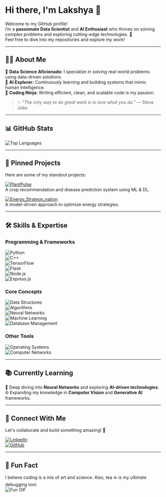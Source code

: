 # Hi there, I'm **Lakshya** 👋  
Welcome to my GitHub profile!  
I’m a **passionate Data Scientist** and **AI Enthusiast** who thrives on solving complex problems and exploring cutting-edge technologies. 🚀  
Feel free to dive into my repositories and explore my work!  

---

## 🧑‍💻 **About Me**  
🔹 **Data Science Aficionado:** I specialize in solving real-world problems using data-driven solutions.  
🔹 **AI Explorer:** Continuously learning and building systems that mimic human intelligence.  
🔹 **Coding Ninja:** Writing efficient, clean, and scalable code is my passion.  

> ✨ *"The only way to do great work is to love what you do."* — Steve Jobs  

---

## 📊 **GitHub Stats**  
![Top Languages](https://github-readme-stats.vercel.app/api/top-langs/?username=Vishu011&layout=compact&theme=radical)  

---

## 📌 **Pinned Projects**  
Here are some of my standout projects:  

[![PlantPulse](https://github-readme-stats.vercel.app/api/pin/?username=Vishu011&repo=PlantPulse&theme=radical)](https://github.com/Vishu011/PlantPulse)  
A crop recommendation and disease prediction system using ML & DL.

[![Energy_Strategy_nation](https://github-readme-stats.vercel.app/api/pin/?username=Vishu011&repo=Energy_Strategy_nation&theme=radical)](https://github.com/Vishu011/Energy_Strategy_nation)  
A model-driven approach to optimize energy strategies.

---

## 🛠 **Skills & Expertise**  
### **Programming & Frameworks**  
![Python](https://img.shields.io/badge/-Python-3776AB?style=flat&logo=python&logoColor=white)  
![C++](https://img.shields.io/badge/-C++-00599C?style=flat&logo=c%2b%2b&logoColor=white)  
![TensorFlow](https://img.shields.io/badge/-TensorFlow-FF6F00?style=flat&logo=tensorflow&logoColor=white)  
![Flask](https://img.shields.io/badge/-Flask-000000?style=flat&logo=flask)  
![Node.js](https://img.shields.io/badge/-Node.js-339933?style=flat&logo=node.js)  
![Express.js](https://img.shields.io/badge/-Express.js-000000?style=flat&logo=express&logoColor=white)

### **Core Concepts**  
![Data Structures](https://img.shields.io/badge/-Data%20Structures-4CAF50?style=flat&logo=data%20structures)  
![Algorithms](https://img.shields.io/badge/-Algorithms-FF6F00?style=flat&logo=algorithms)  
![Neural Networks](https://img.shields.io/badge/-Neural%20Networks-8A2BE2?style=flat&logo=deep-learning)  
![Machine Learning](https://img.shields.io/badge/-Machine%20Learning-00BFFF?style=flat&logo=machine-learning)  
![Database Management](https://img.shields.io/badge/-DBMS-FFD700?style=flat&logo=mysql&logoColor=black)  

### **Other Tools**  
![Operating Systems](https://img.shields.io/badge/-OS-007ACC?style=flat&logo=windows&logoColor=white)  
![Computer Networks](https://img.shields.io/badge/-CN-00BFFF?style=flat&logo=network-wired)

---

## 📚 **Currently Learning**  
🚀 Deep diving into **Neural Networks** and exploring **AI-driven technologies**.  
🌐 Expanding my knowledge in **Computer Vision** and **Generative AI** frameworks.  

---

## 🤝 **Connect With Me**  
Let's collaborate and build something amazing! 🌟  

[![LinkedIn](https://img.shields.io/badge/-LinkedIn-0A66C2?style=flat&logo=linkedin&logoColor=white)](https://www.linkedin.com/in/lakshya-dadhich-63208123b)  
[![GitHub](https://img.shields.io/badge/-GitHub-171515?style=flat&logo=github&logoColor=white)](https://github.com/Vishu011)  

---

## 🎉 **Fun Fact**  
I believe coding is a mix of art and science. Also, tea ☕ is my ultimate debugging tool.  
![Fun GIF](https://media.giphy.com/media/JIX9t2j0ZTN9S/giphy.gif)

